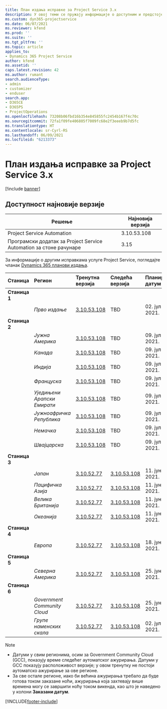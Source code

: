 ```yaml
---
title: План издања исправке за Project Service 3.x
description: У овој теми се пружају информације о доступним и предстојећим издањима услуге Dynamics 365 Project Service Automation.
ms.custom: dyn365-projectservice
ms.date: 06/07/2021
ms.reviewer: kfend
ms.prod: ''
ms.suite: ''
ms.tgt_pltfrm: ''
ms.topic: article
applies_to:
- Dynamics 365 Project Service
author: kfend
ms.assetid: ''
caps.latest.revision: 42
ms.author: rumant
search.audienceType:
- admin
- customizer
- enduser
search.app:
- D365CE
- D365PS
- ProjectOperations
ms.openlocfilehash: 73208b06fbd16b354e845855fc2454b167f4c70c
ms.sourcegitcommit: 72fa1f09fe406805f7009fc68e2f3eeeb9b7d5fc
ms.translationtype: HT
ms.contentlocale: sr-Cyrl-RS
ms.lasthandoff: 06/09/2021
ms.locfileid: "6213373"
---
```

# <a name="update-release-schedule-for-project-service-3x"></a>План издања исправке за Project Service 3.x

[!include [banner](../includes/psa-now-project-operations.md)]

## <a name="latest-version-availability"></a>Доступност најновије верзије

| Решење  | Најновија верзија |
|-------|----|
| Project Service Automation    | 3.10.53.108 |
| Програмски додатак за Project Service Automation за стоне рачунаре                | 3.15          |

За информације о другим исправкама услуге Project Service, погледајте чланак [Dynamics 365 планови издања](/dynamics365/release-plans/). 

| Станица  | Регион | Тренутна верзија | Следећа верзија |  Планирани датум
| :---   | :---   | :---   | :---   |:---   |         
|<strong>Станица 1</strong> | |  |  | |
| | <i>Прво издање</i> | [3.10.53.108](whats-new-ur-32.md) | TBD | 02. јул 2021.
|<strong>Станица 2</strong> | |  |  | |
| | <i>Јужна Америка</i> | [3.10.53.108](whats-new-ur-32.md) | TBD | 09. јул 2021.
| | <i>Канада</i> | [3.10.53.108](whats-new-ur-32.md) | TBD | 09. јул 2021.
| | <i>Индија</i> | [3.10.53.108](whats-new-ur-32.md) | TBD | 09. јул 2021.
| | <i>Француска</i> | [3.10.53.108](whats-new-ur-32.md) | TBD | 09. јул 2021.
| | <i>Уједињени Арапски Емирати</i> | [3.10.53.108](whats-new-ur-32.md) | TBD | 09. јул 2021.
| | <i>Јужноафричка Република</i> | [3.10.53.108](whats-new-ur-32.md) | TBD | 09. јул 2021.
| | <i>Немачка</i> | [3.10.53.108](whats-new-ur-32.md) | TBD | 09. јул 2021.
| | <i>Швајцарска</i> | [3.10.53.108](whats-new-ur-32.md) | TBD | 09. јул 2021.
|<strong>Станица 3</strong> | |  |  | |
| | <i>Јапан</i> | [3.10.52.77](whats-new-ur-31.md) | [3.10.53.108](whats-new-ur-32.md) | 11. јун 2021.
| | <i>Пацифичка Азија</i> | [3.10.52.77](whats-new-ur-31.md) | [3.10.53.108](whats-new-ur-32.md) | 11. јун 2021.
| | <i>Велика Британија</i> | [3.10.52.77](whats-new-ur-31.md) | [3.10.53.108](whats-new-ur-32.md) | 11. јун 2021.
| | <i>Океанија</i> | [3.10.52.77](whats-new-ur-31.md) | [3.10.53.108](whats-new-ur-32.md) | 11. јун 2021.
|<strong>Станица 4</strong> | |  |  | |
| | <i>Европа</i> | [3.10.52.77](whats-new-ur-31.md) | [3.10.53.108](whats-new-ur-32.md) | 18. јун 2021.
|<strong>Станица 5</strong> | |  |  | |
| | <i>Северна Америка</i> | [3.10.52.77](whats-new-ur-31.md) | [3.10.53.108](whats-new-ur-32.md) | 25. јун 2021.
|<strong>Станица 6</strong> | |  |  | |
| | <i>Government Community Cloud</i> | [3.10.52.77](whats-new-ur-31.md) | [3.10.53.108](whats-new-ur-32.md) | 25. јун 2021.
| | <i>Групе наменских скала</i> | [3.10.52.77](whats-new-ur-31.md) | [3.10.53.108](whats-new-ur-32.md) | 02. јул 2021.

>[!Note]
> - Датуми у свим регионима, осим за Government Community Cloud (GCC), показују време следећег аутоматског ажурирања. Датуми у GCC показују расположивост верзије; у овом тренутку не постоји аутоматско ажурирање за ове регионе.
> - За све остале регионе, иако би већина ажурирања требало да буде готова током заказане ноћи, ажурирања која захтевају више времена могу се завршити ноћу током викенда, као што је наведено у колони **Заказани датум**.


[!INCLUDE[footer-include](../includes/footer-banner.md)]
